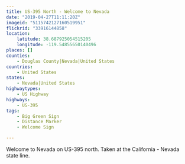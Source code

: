 ```yaml
---
title: US-395 North - Welcome to Nevada
date: "2019-04-27T11:11:20Z"
imageid: "5115742127160519951"
flickrid: "33916144858"
location:
    latitude: 38.687925054515205
    longitude: -119.54855650140496
places: []
counties:
    - Douglas County|Nevada|United States
countries:
    - United States
states:
    - Nevada|United States
highwaytypes:
    - US Highway
highways:
    - US-395
tags:
    - Big Green Sign
    - Distance Marker
    - Welcome Sign

---
```

Welcome to Nevada on US-395 north.  Taken at the California - Nevada state line.